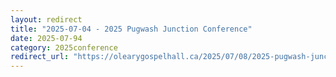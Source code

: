 ```yaml
---
layout: redirect
title: "2025-07-04 - 2025 Pugwash Junction Conference"
date: 2025-07-94
category: 2025conference
redirect_url: "https://olearygospelhall.ca/2025/07/08/2025-pugwash-junction-conference/"
---
```


